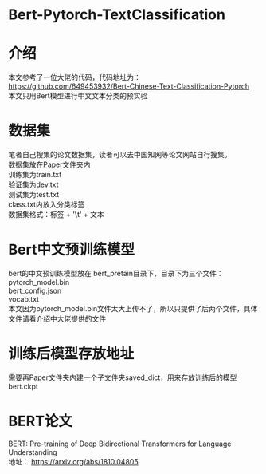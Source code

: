 #       Bert-Pytorch-TextClassification

#  介绍
本文参考了一位大佬的代码，代码地址为：https://github.com/649453932/Bert-Chinese-Text-Classification-Pytorch    
本文只用Bert模型进行中文文本分类的预实验

# 数据集
笔者自己搜集的论文数据集，读者可以去中国知网等论文网站自行搜集。    
数据集放在Paper文件夹内    
训练集为train.txt    
验证集为dev.txt     
测试集为test.txt     
class.txt内放入分类标签     
数据集格式：标签 + '\t' + 文本

# Bert中文预训练模型
bert的中文预训练模型放在 bert_pretain目录下，目录下为三个文件：     
pytorch_model.bin    
bert_config.json    
vocab.txt        
本文因为pytorch_model.bin文件太大上传不了，所以只提供了后两个文件，具体文件请看介绍中大佬提供的文件  

# 训练后模型存放地址
需要再Paper文件夹内建一个子文件夹saved_dict，用来存放训练后的模型bert.ckpt
 
 # BERT论文
 BERT: Pre-training of Deep Bidirectional Transformers for Language Understanding      
 地址： https://arxiv.org/abs/1810.04805
